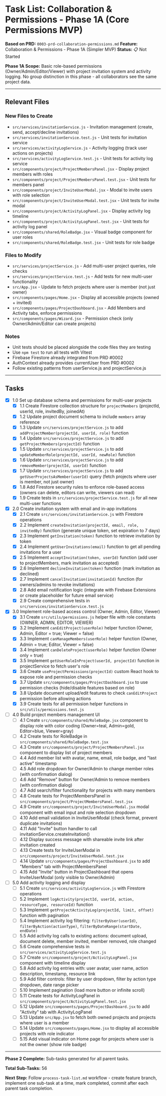 # Task List: Collaboration & Permissions - Phase 1A (Core Permissions MVP)

**Based on PRD:** `0003-prd-collaboration-permissions.md`
**Feature:** Collaboration & Permissions - Phase 1A (Simpler MVP)
**Status:** 📋 Not Started

**Phase 1A Scope:** Basic role-based permissions (Owner/Admin/Editor/Viewer) with project invitation system and activity logging. No group distinction in this phase - all collaborators see the same project data.

---

## Relevant Files

### New Files to Create
- `src/services/invitationService.js` - Invitation management (create, send, accept/decline invitations)
- `src/services/invitationService.test.js` - Unit tests for invitation service
- `src/services/activityLogService.js` - Activity logging (track user actions on projects)
- `src/services/activityLogService.test.js` - Unit tests for activity log service
- `src/components/project/ProjectMembersPanel.jsx` - Display project members with roles
- `src/components/project/ProjectMembersPanel.test.jsx` - Unit tests for members panel
- `src/components/project/InviteUserModal.jsx` - Modal to invite users with role selection
- `src/components/project/InviteUserModal.test.jsx` - Unit tests for invite modal
- `src/components/project/ActivityLogPanel.jsx` - Display activity log timeline
- `src/components/project/ActivityLogPanel.test.jsx` - Unit tests for activity log panel
- `src/components/shared/RoleBadge.jsx` - Visual badge component for user roles
- `src/components/shared/RoleBadge.test.jsx` - Unit tests for role badge

### Files to Modify
- `src/services/projectService.js` - Add multi-user project queries, role checks
- `src/services/projectService.test.js` - Add tests for new multi-user functionality
- `src/App.jsx` - Update to fetch projects where user is member (not just owner)
- `src/components/pages/Home.jsx` - Display all accessible projects (owned + invited)
- `src/components/pages/ProjectDashboard.jsx` - Add Members and Activity tabs, enforce permissions
- `src/components/pages/Wizard.jsx` - Permission check (only Owner/Admin/Editor can create projects)

### Notes

- Unit tests should be placed alongside the code files they are testing
- Use `npm test` to run all tests with Vitest
- Firebase Firestore already integrated from PRD #0002
- AuthContext already provides currentUser from PRD #0002
- Follow existing patterns from userService.js and projectService.js

---

## Tasks

- [x] 1.0 Set up database schema and permissions for multi-user projects
  - [x] 1.1 Create Firestore collection structure for `projectMembers` (projectId, userId, role, invitedBy, joinedAt)
  - [x] 1.2 Update project document schema to include `members` array reference
  - [x] 1.3 Update `src/services/projectService.js` to add `addProjectMember(projectId, userId, role)` function
  - [x] 1.4 Update `src/services/projectService.js` to add `getProjectMembers(projectId)` function
  - [x] 1.5 Update `src/services/projectService.js` to add `updateMemberRole(projectId, userId, newRole)` function
  - [x] 1.6 Update `src/services/projectService.js` to add `removeMember(projectId, userId)` function
  - [x] 1.7 Update `src/services/projectService.js` to add `getUserProjectsAsMember(userId)` query (fetch projects where user is member, not just owner)
  - [x] 1.8 Add Firestore security rules to enforce role-based access (owners can delete, editors can write, viewers can read)
  - [x] 1.9 Create tests in `src/services/projectService.test.js` for all new multi-user functions

- [x] 2.0 Create invitation system with email and in-app invitations
  - [x] 2.1 Create `src/services/invitationService.js` with Firestore operations
  - [x] 2.2 Implement `createInvitation(projectId, email, role, invitedBy)` function (generate unique token, set expiration to 7 days)
  - [x] 2.3 Implement `getInvitation(token)` function to retrieve invitation by token
  - [x] 2.4 Implement `getUserInvitations(email)` function to get all pending invitations for a user
  - [x] 2.5 Implement `acceptInvitation(token, userId)` function (add user to projectMembers, mark invitation as accepted)
  - [x] 2.6 Implement `declineInvitation(token)` function (mark invitation as declined)
  - [x] 2.7 Implement `cancelInvitation(invitationId)` function (for owners/admins to revoke invitations)
  - [x] 2.8 Add email notification logic (integrate with Firebase Extensions or create placeholder for future email service)
  - [x] 2.9 Create comprehensive tests in `src/services/invitationService.test.js`

- [x] 3.0 Implement role-based access control (Owner, Admin, Editor, Viewer)
  - [x] 3.1 Create `src/utils/permissions.js` helper file with role constants (OWNER, ADMIN, EDITOR, VIEWER)
  - [x] 3.2 Implement `canEditProject(userRole)` helper function (Owner, Admin, Editor = true; Viewer = false)
  - [x] 3.3 Implement `canManageMembers(userRole)` helper function (Owner, Admin = true; Editor, Viewer = false)
  - [x] 3.4 Implement `canDeleteProject(userRole)` helper function (Owner only = true)
  - [x] 3.5 Implement `getUserRoleInProject(userId, projectId)` function in projectService to fetch user's role
  - [x] 3.6 Create `useProjectPermissions(projectId)` custom React hook to expose role and permission checks
  - [x] 3.7 Update `src/components/pages/ProjectDashboard.jsx` to use permission checks (hide/disable features based on role)
  - [x] 3.8 Update document upload/edit features to check `canEditProject` permission before allowing actions
  - [x] 3.9 Create tests for all permission helper functions in `src/utils/permissions.test.js`

- [ ] 4.0 Build project members management UI
  - [ ] 4.1 Create `src/components/shared/RoleBadge.jsx` component to display role with color coding (Owner=teal, Admin=gold, Editor=blue, Viewer=gray)
  - [ ] 4.2 Create tests for RoleBadge in `src/components/shared/RoleBadge.test.jsx`
  - [ ] 4.3 Create `src/components/project/ProjectMembersPanel.jsx` component to display list of project members
  - [ ] 4.4 Add member list with avatar, name, email, role badge, and "last active" timestamp
  - [ ] 4.5 Add role dropdown for Owner/Admin to change member roles (with confirmation dialog)
  - [ ] 4.6 Add "Remove" button for Owner/Admin to remove members (with confirmation dialog)
  - [ ] 4.7 Add search/filter functionality for projects with many members
  - [ ] 4.8 Create tests for ProjectMembersPanel in `src/components/project/ProjectMembersPanel.test.jsx`
  - [ ] 4.9 Create `src/components/project/InviteUserModal.jsx` modal component with email input and role selection dropdown
  - [ ] 4.10 Add email validation in InviteUserModal (check format, prevent duplicate invitations)
  - [ ] 4.11 Add "Invite" button handler to call invitationService.createInvitation()
  - [ ] 4.12 Display success message with shareable invite link after invitation created
  - [ ] 4.13 Create tests for InviteUserModal in `src/components/project/InviteUserModal.test.jsx`
  - [ ] 4.14 Update `src/components/pages/ProjectDashboard.jsx` to add "Members" tab with ProjectMembersPanel
  - [ ] 4.15 Add "Invite" button in ProjectDashboard that opens InviteUserModal (only visible to Owner/Admin)

- [ ] 5.0 Add activity logging and display
  - [ ] 5.1 Create `src/services/activityLogService.js` with Firestore operations
  - [ ] 5.2 Implement `logActivity(projectId, userId, action, resourceType, resourceId)` function
  - [ ] 5.3 Implement `getProjectActivityLog(projectId, limit, offset)` function with pagination
  - [ ] 5.4 Implement activity log filtering: `filterByUser(userId)`, `filterByAction(actionType)`, `filterByDateRange(startDate, endDate)`
  - [ ] 5.5 Add activity log calls to existing actions: document upload, document delete, member invited, member removed, role changed
  - [ ] 5.6 Create comprehensive tests in `src/services/activityLogService.test.js`
  - [ ] 5.7 Create `src/components/project/ActivityLogPanel.jsx` component with timeline display
  - [ ] 5.8 Add activity log entries with: user avatar, user name, action description, timestamp, resource link
  - [ ] 5.9 Add filter controls: filter by user dropdown, filter by action type dropdown, date range picker
  - [ ] 5.10 Implement pagination (load more button or infinite scroll)
  - [ ] 5.11 Create tests for ActivityLogPanel in `src/components/project/ActivityLogPanel.test.jsx`
  - [ ] 5.12 Update `src/components/pages/ProjectDashboard.jsx` to add "Activity" tab with ActivityLogPanel
  - [ ] 5.13 Update `src/App.jsx` to fetch both owned projects and projects where user is a member
  - [ ] 5.14 Update `src/components/pages/Home.jsx` to display all accessible projects with role indicator
  - [ ] 5.15 Add visual indicator on Home page for projects where user is not the owner (show role badge)

---

**Phase 2 Complete:** Sub-tasks generated for all parent tasks.

**Total Sub-Tasks:** 56

**Next Step:** Follow `process-task-list.md` workflow - create feature branch, implement one sub-task at a time, mark completed, commit after each parent task completion.
